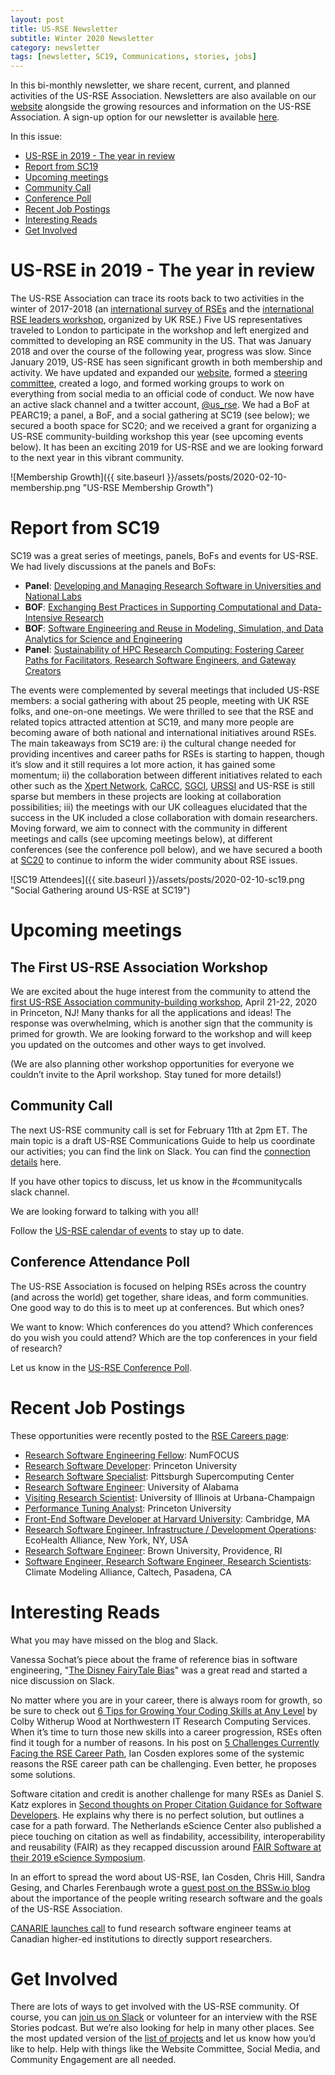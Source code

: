 ```yaml
---
layout: post
title: US-RSE Newsletter
subtitle: Winter 2020 Newsletter
category: newsletter
tags: [newsletter, SC19, Communications, stories, jobs]
---
```


In this bi-monthly newsletter, we share recent, current, and planned activities of the US-RSE Association. Newsletters are also available on our [website](https://us-rse.org/newsletters/) alongside the growing resources and information on the US-RSE Association. A sign-up option for our newsletter is available [here](https://us-rse.org/join/).

In this issue:

* [US-RSE in 2019 - The year in review](#review)
* [Report from SC19](#sc19)
* [Upcoming meetings](#meetings)
* [Community Call](#communitycall)
* [Conference Poll](#poll)
* [Recent Job Postings](#jobs)
* [Interesting Reads](#read)
* [Get Involved](#getinvolved)

<a name="review"></a>

# US-RSE in 2019 - The year in review

The US-RSE Association can trace its roots back to two activities in the winter of 2017-2018 (an [international survey of RSEs](https://www.software.ac.uk/what-do-we-know-about-rses-results-our-international-surveys) and the [international RSE leaders workshop](https://rse.ac.uk/rse-international-leaders-meeting/), organized by UK RSE.) Five US representatives traveled to London to participate in the workshop and left energized and committed to developing an RSE community in the US. That was January 2018 and over the course of the following year, progress was slow. Since January 2019, US-RSE has seen significant growth in both membership and activity. We have updated and expanded our [website](https://us-rse.org), formed a [steering committee](https://us-rse.org/steering-committee/), created a logo, and formed working groups to work on everything from social media to an official code of conduct. We now have an active slack channel and a twitter account, [@us_rse](https://twitter.com/us_rse). We had a BoF at PEARC19; a panel, a BoF, and a social gathering at SC19 (see below); we secured a booth space for SC20; and we received a grant for organizing a US-RSE community-building workshop this year (see upcoming events below). It has been an exciting 2019 for US-RSE and we are looking forward to the next year in this vibrant community.

![Membership Growth]({{ site.baseurl }}/assets/posts/2020-02-10-membership.png "US-RSE Membership Growth")

<a name="sc19"></a>

# Report from SC19

SC19 was a great series of meetings, panels, BoFs and events for US-RSE. We had lively discussions at the panels and BoFs:

*   **Panel**: [Developing and Managing Research Software in Universities and National Labs](https://sc19.supercomputing.org/?post_type=page&p=3479&id=pan108&sess=sess226)
*   **BOF**: [Exchanging Best Practices in Supporting Computational and Data-Intensive Research](https://sc19.supercomputing.org/session/?sess=sess266)
*   **BOF**: [Software Engineering and Reuse in Modeling, Simulation, and Data Analytics for Science and Engineering](https://sc19.supercomputing.org/?post_type=page&p=3480&sess=sess341)
*   **Panel**: [Sustainability of HPC Research Computing: Fostering Career Paths for Facilitators, Research Software Engineers, and Gateway Creators](https://sc19.supercomputing.org/?post_type=page&p=3479&id=pan109&sess=sess227)

The events were complemented by several meetings that included US-RSE members: a social gathering with about 25 people, meeting with UK RSE folks, and one-on-one meetings. We were thrilled to see that the RSE and related topics attracted attention at SC19, and many more people are becoming aware of both national and international initiatives around RSEs. The main takeaways from SC19 are: i) the cultural change needed for providing incentives and career paths for RSEs is starting to happen, though it’s slow and it still requires a lot more action, it has gained some momentum; ii) the collaboration between different initiatives related to each other such as the [Xpert Network](https://sites.udel.edu/xpert-cdi/), [CaRCC](https://carcc.org/), [SGCI](https://sciencegateways.org/), [URSSI](http://urssi.us/) and US-RSE is still sparse but members in these projects are looking at collaboration possibilities; iii) the meetings with our UK colleagues elucidated that the success in the UK included a close collaboration with domain researchers. Moving forward, we aim to connect with the community in different meetings and calls (see upcoming meetings below), at different conferences (see the conference poll below), and we have secured a booth at [SC20](https://sc20.supercomputing.org/) to continue to inform the wider community about RSE issues.

![SC19 Attendees]({{ site.baseurl }}/assets/posts/2020-02-10-sc19.png "Social Gathering around US-RSE at SC19")


<a name="meetings"></a>

# Upcoming meetings

## The First US-RSE Association Workshop 

We are excited about the huge interest from the community to attend the [first US-RSE Association community-building workshop](https://us-rse.org/2019-11-14-april-2020-workshop/), April 21-22, 2020 in Princeton, NJ! Many thanks for all the applications and ideas! The response was overwhelming, which is another sign that the community is primed for growth. We are looking forward to the workshop and will keep you updated on the outcomes and other ways to get involved.

(We are also planning other workshop opportunities for everyone we couldn’t invite to the April workshop. Stay tuned for more details!)

<a name="communitycall"></a>

## Community Call

The next US-RSE community call is set for February 11th at 2pm ET. The main topic is a draft US-RSE Communications Guide to help us coordinate our activities; you can find the link on Slack. You can find the [connection details](https://docs.google.com/document/d/1a01T-YlUfDsUvdErSYaTUVVZNzgn7PsXYEPSwVV7YFM/edit?usp=sharing) here.

If you have other topics to discuss, let us know in the #communitycalls slack channel.

We are looking forward to talking with you all!

Follow the [US-RSE calendar of events](https://calendar.google.com/calendar/embed?src=kgh79lg13k1d8a2o1s6megfuhc%40group.calendar.google.com&ctz=America%2FNew_York) to stay up to date.

<a name="poll"></a>

## Conference Attendance Poll

The US-RSE Association is focused on helping RSEs across the country (and across the world) get together, share ideas, and form communities. One good way to do this is to meet up at conferences. But which ones?

We want to know: Which conferences do you attend? Which conferences do you wish you could attend? Which are the top conferences in your field of research?

Let us know in the [US-RSE Conference Poll](https://docs.google.com/forms/d/1NzA9JtnOAN6bA8LefRd5zy_Vb1NECvcpQpZjrhiyfaM/edit).

<a name="jobs"></a>

# Recent Job Postings

These opportunities were recently posted to the [RSE Careers page](https://us-rse.org/jobs/):

*   [Research Software Engineering Fellow](https://numfocus.org/blog/now-hiring-matplotlib-research-software-engineering-fellow): NumFOCUS
*   [Research Software Developer](https://cdh.princeton.edu/updates/2019/12/06/research-software-developer-job-opening/): Princeton University
*   [Research Software Specialist](https://www.psc.edu/about-psc/employment/3116-research-software-specialist-2014428): Pittsburgh Supercomputing Center
*   [Research Software Engineer](http://carver.cs.ua.edu/RSE.htm): University of Alabama
*   [Visiting Research Scientist](https://jobs.illinois.edu/academic-job-board/job-details?jobID=123477&job=visiting-research-scientist-school-of-information-sciences-123477): University of Illinois at Urbana-Champaign
*   [Performance Tuning Analyst](https://main-princeton.icims.com/jobs/11125/performance-tuning-analyst/job): Princeton University
*   [Front-End Software Developer at Harvard University](https://sjobs.brassring.com/TGnewUI/Search/Home/Home?partnerid=25240&siteid=5341#jobDetails=1460482_5341): Cambridge, MA
*   [Research Software Engineer, Infrastructure / Development Operations](https://www.ecohealthalliance.org/career/research-software-engineer): EcoHealth Alliance, New York, NY, USA
*   [Research Software Engineer](https://brown.wd5.myworkdayjobs.com/en-US/staff-careers-brown/job/180-George-Street/Research-Software-Engineer_REQ164152): Brown University, Providence, RI
*   [Software Engineer, Research Software Engineer, Research Scientists](https://clima.caltech.edu/join-our-team/): Climate Modeling Alliance, Caltech, Pasadena, CA 

<a name="read"></a>

# Interesting Reads

What you may have missed on the blog and Slack.

Vanessa Sochat’s piece about the frame of reference bias in software engineering, "[The Disney FairyTale Bias](https://us-rse.org/blog/2020/vsoch/disney-fairytale-bias/)" was a great read and started a nice discussion on Slack.

No matter where you are in your career, there is always room for growth, so be sure to check out [6 Tips for Growing Your Coding Skills at Any Level](https://sites.northwestern.edu/researchcomputing/2020/01/14/6-tips-for-growing-your-coding-skills-at-any-level/) by Colby Witherup Wood at Northwestern IT Research Computing Services. When it’s time to turn those new skills into a career progression, RSEs often find it tough for a number of reasons. In his post on [5 Challenges Currently Facing the RSE Career Path](https://cosden.github.io/RSE-career-path), Ian Cosden explores some of the systemic reasons the RSE career path can be challenging. Even better, he proposes some solutions.

Software citation and credit is another challenge for many RSEs as Daniel S. Katz explores in [Second thoughts on Proper Citation Guidance for Software Developers](https://danielskatzblog.wordpress.com/2019/12/20/thoughts-on-citation-guidance-for-developers/). He explains why there is no perfect solution, but outlines a case for a path forward. The Netherlands eScience Center also published a piece touching on citation as well as findability, accessibility, interoperability and reusability (FAIR) as they recapped discussion around [FAIR Software at their 2019 eScience Symposium](https://blog.esciencecenter.nl/fair-software-at-the-2019-escience-symposium-6117f310aa34).

In an effort to spread the word about US-RSE, Ian Cosden, Chris Hill, Sandra Gesing, and Charles Ferenbaugh wrote a [guest post on the BSSw.io blog](https://bssw.io/blog_posts/us-research-software-engineer-us-rse-association) about the importance of the people writing research software and the goals of the US-RSE Association. 

[CANARIE launches call](https://app.cyberimpact.com/newsletter-view-online?ct=odY7E3GSMB0orUp3F4npac_10MW_KXS8fcwDToNKtxwoCgSswi8-BcWiFMKlcsxXuC_kZCoOmiW03Va4flCO0Q~~) to fund research software engineer teams at Canadian higher-ed institutions to directly support researchers.

<a name="getinvolved"></a>

# Get Involved

There are lots of ways to get involved with the US-RSE community. Of course, you can [join us on Slack](https://us-rse.org/join) or volunteer for an interview with the RSE Stories podcast. But we’re also looking for help in many other places. See the most updated version of the [list of projects](https://docs.google.com/document/d/1jjVD0WkeeWZJI6yqSKyMdIjtClzolsxv75RkpLju17I/edit?usp=sharing) and let us know how you’d like to help. Help with things like the Website Committee, Social Media, and Community Engagement are all needed.

